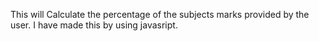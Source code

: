 This will Calculate the percentage of the subjects marks provided by the user. I have made this by using javasript.
